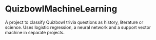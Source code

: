 # QuizbowlMachineLearning

A project to classify Quizbowl trivia questions as history, literature or science. Uses logistic regression, a neural network and a support vector machine in separate projects.
